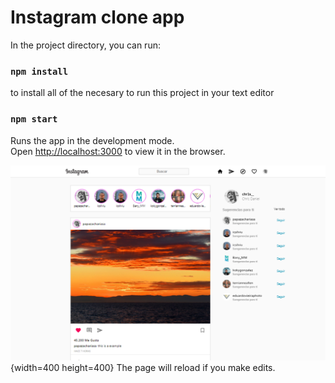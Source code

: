 # Instagram clone app

In the project directory, you can run:

### `npm install`

to install all of the necesary to run this project in your text editor

### `npm start`

Runs the app in the development mode.<br />
Open [http://localhost:3000](http://localhost:3000) to view it in the browser.

![instagram_clone](cover.png){width=400 height=400}
The page will reload if you make edits.<br />
